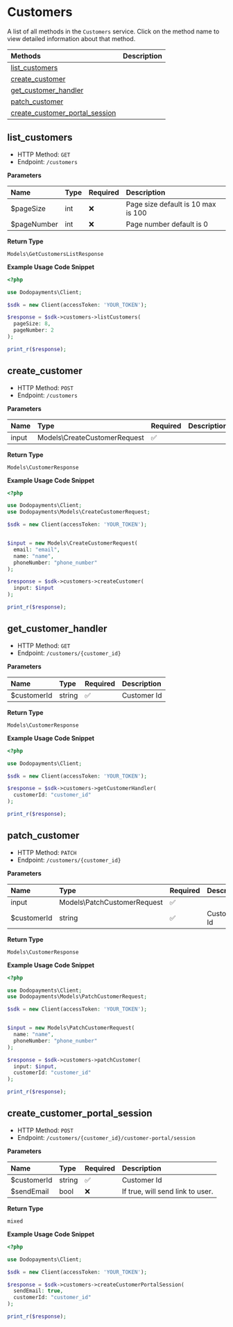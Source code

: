 # Customers

A list of all methods in the `Customers` service. Click on the method name to view detailed information about that method.

| Methods | Description |
| :------ | :---------- |
|[list_customers](#list_customers)|  |
|[create_customer](#create_customer)|  |
|[get_customer_handler](#get_customer_handler)|  |
|[patch_customer](#patch_customer)|  |
|[create_customer_portal_session](#create_customer_portal_session)|  |

## list_customers


- HTTP Method: `GET`
- Endpoint: `/customers`

**Parameters**

| Name    | Type| Required | Description |
| :-------- | :----------| :----------| :----------|
| $pageSize | int | ❌ | Page size default is 10 max is 100 |
| $pageNumber | int | ❌ | Page number default is 0 |

**Return Type**

`Models\GetCustomersListResponse`

**Example Usage Code Snippet**
```php
<?php

use Dodopayments\Client;

$sdk = new Client(accessToken: 'YOUR_TOKEN');

$response = $sdk->customers->listCustomers(
  pageSize: 8,
  pageNumber: 2
);

print_r($response);
```

## create_customer


- HTTP Method: `POST`
- Endpoint: `/customers`

**Parameters**

| Name    | Type| Required | Description |
| :-------- | :----------| :----------| :----------|
| input | Models\CreateCustomerRequest | ✅ |  |

**Return Type**

`Models\CustomerResponse`

**Example Usage Code Snippet**
```php
<?php

use Dodopayments\Client;
use Dodopayments\Models\CreateCustomerRequest;

$sdk = new Client(accessToken: 'YOUR_TOKEN');


$input = new Models\CreateCustomerRequest(
  email: "email",
  name: "name",
  phoneNumber: "phone_number"
);

$response = $sdk->customers->createCustomer(
  input: $input
);

print_r($response);
```

## get_customer_handler


- HTTP Method: `GET`
- Endpoint: `/customers/{customer_id}`

**Parameters**

| Name    | Type| Required | Description |
| :-------- | :----------| :----------| :----------|
| $customerId | string | ✅ | Customer Id |

**Return Type**

`Models\CustomerResponse`

**Example Usage Code Snippet**
```php
<?php

use Dodopayments\Client;

$sdk = new Client(accessToken: 'YOUR_TOKEN');

$response = $sdk->customers->getCustomerHandler(
  customerId: "customer_id"
);

print_r($response);
```

## patch_customer


- HTTP Method: `PATCH`
- Endpoint: `/customers/{customer_id}`

**Parameters**

| Name    | Type| Required | Description |
| :-------- | :----------| :----------| :----------|
| input | Models\PatchCustomerRequest | ✅ |  |
| $customerId | string | ✅ | Customer Id |

**Return Type**

`Models\CustomerResponse`

**Example Usage Code Snippet**
```php
<?php

use Dodopayments\Client;
use Dodopayments\Models\PatchCustomerRequest;

$sdk = new Client(accessToken: 'YOUR_TOKEN');


$input = new Models\PatchCustomerRequest(
  name: "name",
  phoneNumber: "phone_number"
);

$response = $sdk->customers->patchCustomer(
  input: $input,
  customerId: "customer_id"
);

print_r($response);
```

## create_customer_portal_session


- HTTP Method: `POST`
- Endpoint: `/customers/{customer_id}/customer-portal/session`

**Parameters**

| Name    | Type| Required | Description |
| :-------- | :----------| :----------| :----------|
| $customerId | string | ✅ | Customer Id |
| $sendEmail | bool | ❌ | If true, will send link to user. |

**Return Type**

`mixed`

**Example Usage Code Snippet**
```php
<?php

use Dodopayments\Client;

$sdk = new Client(accessToken: 'YOUR_TOKEN');

$response = $sdk->customers->createCustomerPortalSession(
  sendEmail: true,
  customerId: "customer_id"
);

print_r($response);
```




<!-- This file was generated by liblab | https://liblab.com/ -->